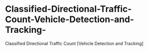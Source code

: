 # Classified-Directional-Traffic-Count-Vehicle-Detection-and-Tracking-
Classified Directional Traffic Count [Vehicle Detection and Tracking]
